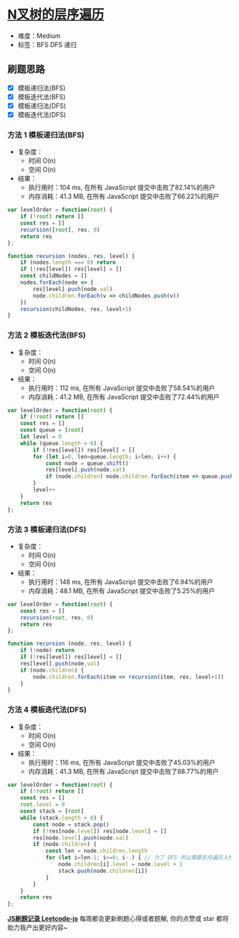 # [N叉树的层序遍历](https://leetcode-cn.com/problems/n-ary-tree-level-order-traversal/)

- 难度：Medium
- 标签：BFS DFS 递归

## 刷题思路

- [x] 模板递归法(BFS)
- [x] 模板迭代法(BFS)
- [x] 模板递归法(DFS)
- [x] 模板迭代法(DFS)

### 方法 1 模板递归法(BFS)

- 复杂度：
    - 时间 O(n)
    - 空间 O(n)
- 结果：
    - 执行用时：104 ms, 在所有 JavaScript 提交中击败了82.14%的用户
    - 内存消耗：41.3 MB, 在所有 JavaScript 提交中击败了66.22%的用户

``` js
var levelOrder = function(root) {
    if (!root) return []
    const res = []
    recursion([root], res, 0)
    return res
};

function recursion (nodes, res, level) {
    if (nodes.length === 0) return
    if (!res[level]) res[level] = []
    const childNodes = []
    nodes.forEach(node => {
        res[level].push(node.val)
        node.children.forEach(v => childNodes.push(v))
    })
    recursion(childNodes, res, level+1)
}
```

### 方法 2 模板迭代法(BFS)

- 复杂度：
    - 时间 O(n)
    - 空间 O(n)
- 结果：
    - 执行用时：112 ms, 在所有 JavaScript 提交中击败了58.54%的用户
    - 内存消耗：41.2 MB, 在所有 JavaScript 提交中击败了72.44%的用户

``` js
var levelOrder = function(root) {
    if (!root) return []
    const res = []
    const queue = [root]
    let level = 0
    while (queue.length > 0) {
        if (!res[level]) res[level] = []
        for (let i=0, len=queue.length; i<len; i++) {
            const node = queue.shift()
            res[level].push(node.val)
            if (node.children) node.children.forEach(item => queue.push(item))
        }
        level++
    }
    return res
};
```

### 方法 3 模板递归法(DFS)

- 复杂度：
    - 时间 O(n)
    - 空间 O(n)
- 结果：
    - 执行用时：148 ms, 在所有 JavaScript 提交中击败了6.94%的用户
    - 内存消耗：48.1 MB, 在所有 JavaScript 提交中击败了5.25%的用户

``` js
var levelOrder = function(root) {
    const res = []
    recursion(root, res, 0)
    return res
};

function recursion (node, res, level) {
    if (!node) return
    if (!res[level]) res[level] = []
    res[level].push(node.val)
    if (node.children) {
        node.children.forEach(item => recursion(item, res, level+1))
    }
}
```

### 方法 4 模板迭代法(DFS)

- 复杂度：
    - 时间 O(n)
    - 空间 O(n)
- 结果：
    - 执行用时：116 ms, 在所有 JavaScript 提交中击败了45.03%的用户
    - 内存消耗：41.3 MB, 在所有 JavaScript 提交中击败了68.77%的用户

``` js
var levelOrder = function(root) {
    if (!root) return []
    const res = []
    root.level = 0
    const stack = [root]
    while (stack.length > 0) {
        const node = stack.pop()
        if (!res[node.level]) res[node.level] = []
        res[node.level].push(node.val)
        if (node.children) {
            const len = node.children.length
            for (let i=len-1; i>=0; i--) { // 为了 DFS 所以需要反向遍历入栈
                node.children[i].level = node.level + 1
                stack.push(node.children[i])
            }
        }
    }
    return res
};
```

**[JS刷题记录 Leetcode-js](https://github.com/Nodreame/leetcode-js)** 每周都会更新刷题心得或者题解, 你的点赞或 star 都将助力我产出更好内容~
